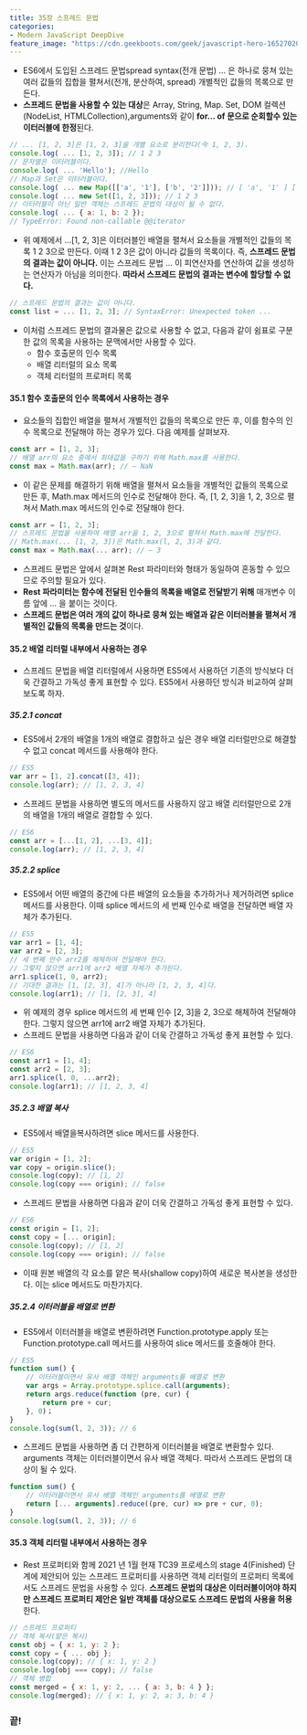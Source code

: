```yaml
---
title: 35장 스프레드 문법
categories:
- Modern JavaScript DeepDive
feature_image: "https://cdn.geekboots.com/geek/javascript-hero-1652702096795.webp"
---
```


- ES6에서 도입된 스프레드 문법spread syntax(전개 문법) ... 은 하나로 뭉쳐 있는 여러 값들의 집합을 펼쳐서(전개, 분산하여, spread) 개별적인 값들의 목록으로 만든다. 
- **스프레드 문법을 사용할 수 있는 대상**은 Array, String, Map. Set, DOM 컬렉션(NodeList, HTMLCollection),arguments와 같이 **for... of 문으로 순회할수 있는 이터러블에 한정**된다.

```js
// ... [1, 2, 3]은 [1, 2, 3]을 개별 요소로 분리한다(今 1, 2, 3).
console.log( ... [1, 2, 3]); // 1 2 3
// 문자열은 이터러블이다.
console.log( ... 'Hello'); //Hello
// Map과 Set은 이터러블이다.
console.log( ... new Map([['a', '1'], ['b', '2']])); // [ 'a', '1' ] [ 'b', '2' ]
console.log( ... new Set([1, 2, 3])); // 1 2 3
// 이터러블이 아닌 일반 객체는 스프레드 문법의 대상이 될 수 없다.
console.log( ... { a: 1, b: 2 });
// TypeError: Found non-callable @@iterator

```

- 위 예제에서 …[1, 2, 3]은 이터러블인 배열을 펼쳐서 요소들을 개별적인 값들의 목록 1 2 3으로 만든다. 이때 1 2 3은 값이 아니라 값들의 목록이다. 즉, **스프레드 문법의 결과는 값이 아니다.** 이는 스프레드 문법 ... 이 피연산자를 연산하여 값을 생성하는 연산자가 아님을 의미한다. **따라서 스프레드 문법의 결과는 변수에 할당할 수 없다.**

```js
// 스프레드 문법의 결과는 값이 아니다.
const list = ... [1, 2, 3]; // SyntaxError: Unexpected token ...
```

- 이처럼 스프레드 문법의 결과물은 값으로 사용할 수 없고, 다음과 같이 쉼표로 구분한 값의 목록을 사용하는 문맥에서만 사용할 수 있다.
    - 함수 호출문의 인수 목록
    - 배열 리터럴의 요소 목록
    - 객체 리터럴의 프로퍼티 목록

#### 35.1 함수 호출문의 인수 목록에서 사용하는 경우

- 요소들의 집합인 배열을 펼쳐서 개별적인 값들의 목록으로 만든 후, 이를 함수의 인수 목록으로 전달해야 하는 경우가 있다. 다음 예제를 살펴보자.

```js
const arr = [1, 2, 3];
// 배열 arr의 요소 중에서 최대값을 구하기 위해 Math.max를 사용한다.
const max = Math.max(arr); // — NaN
```

- 이 같은 문제를 해결하기 위해 배열을 펼쳐서 요소들을 개별적인 값들의 목록으로 만든 후, Math.max 메서드의 인수로 전달해야 한다. 즉, [1, 2, 3]을 1, 2, 3으로 펼쳐서 Math.max 메서드의 인수로 전달해야 한다.

```js
const arr = [1, 2, 3];
// 스프레드 문법을 사용하여 배열 arr을 1, 2, 3으로 펼쳐서 Math.max에 전달한다.
// Math.max(... [1, 2, 3])은 Math.max(l, 2, 3)과 같다.
const max = Math.max(... arr); // — 3
```

- 스프레드 문법은 앞에서 살펴본 Rest 파라미터와 형태가 동일하여 혼동할 수 있으므로 주의할 필요가 있다.
- **Rest 파라미터는 함수에 전달된 인수들의 목록을 배열로 전달받기 위해** 매개변수 이름 앞에 … 을 붙이는 것이다.
- **스프레드 문법은 여러 개의 값이 하나로 뭉쳐 있는 배열과 같은 이터러블을 펼쳐서 개별적인 값들의 목록을 만드는 것**이다.

#### 35.2 배열 리터럴 내부에서 사용하는 경우

- 스프레드 문법을 배열 리터럴에서 사용하면 ES5에서 사용하던 기존의 방식보다 더욱 간결하고 가독성 좋게 표현할 수 있다. ES5에서 사용하던 방식과 비교하여 살펴보도록 하자.

##### 35.2.1 concat

- ES5에서 2개의 배열을 1개의 배열로 결합하고 싶은 경우 배열 리터럴만으로 해결할 수 없고 concat 메서드를 사용해야 한다.

```js
// ES5
var arr = [1, 2].concat([3, 4]);
console.log(arr); // [1, 2, 3, 4]
```

- 스프레드 문법을 사용하면 별도의 메서드를 사용하지 않고 배열 리터럴만으로 2개의 배열을 1개의 배열로 결합할 수 있다.

```js
// ES6
const arr = [...[1, 2], ...[3, 4]];
console.log(arr); // [1, 2, 3, 4]
```

##### 35.2.2 splice

- ES5에서 어떤 배열의 중간에 다른 배열의 요소들을 추가하거나 제거하려면 splice 메서드를 사용한다. 이때 splice 메서드의 세 번째 인수로 배열을 전달하면 배열 자체가 추가된다.

```js
// ES5
var arr1 = [1, 4];
var arr2 = [2, 3];
// 세 번째 안수 arr2를 해체하여 전달해야 한다.
// 그렇지 않으면 arr1에 arr2 배열 자체가 추가된다.
arr1.splice(1, 0, arr2);
// 기대한 결과는 [1, [2, 3], 4]가 아니라 [1, 2, 3, 4]다.
console.log(arr1); // [1, [2, 3], 4]
```

- 위 예제의 경우 splice 메서드의 세 번째 인수 [2, 3]을 2, 3으로 해체하여 전달해야 한다. 그렇지 않으면 arr1에 arr2 배열 자체가 추가된다.
- 스프레드 문법을 사용하면 다음과 같이 더욱 간결하고 가독성 좋게 표현할 수 있다.

```js
// ES6
const arr1 = [1, 4];
const arr2 = [2, 3];
arr1.splice(l, 0, ...arr2);
console.log(arr1); // [1, 2, 3, 4]
```

##### 35.2.3 배열 복사

- ES5에서 배열을복사하려면 slice 메서드를 사용한다.

```js
// ES5
var origin = [1, 2];
var copy = origin.slice();
console.log(copy); // [1, 2]
console.log(copy === origin); // false
```

- 스프레드 문법을 사용하면 다음과 같이 더욱 간결하고 가독성 좋게 표현할 수 있다.

```js
// ES6
const origin = [1, 2];
const copy = [... origin];
console.log(copy); // [1, 2]
console.log(copy === origin); // false
```

- 이때 원본 배열의 각 요소를 얕은 복사(shallow copy)하여 새로운 복사본을 생성한다. 이는 slice 메서드도 마찬가지다.

##### 35.2.4 이터러블을 배열로 변환

- ES5에서 이터러블을 배열로 변환하려면 Function.prototype.apply 또는 Function.prototype.call 메서드를 사용하여 slice 메서드를 호줄해야 한다.

```js
// ES5
function sum() {
    // 이터러블이면서 유사 배열 객체인 arguments를 배열로 변환
    var args = Array.prototype.splice.call(arguments);
    return args.reduce(function (pre, cur) {
        return pre + cur;
    }, 0)；
}
console.log(sum(l, 2, 3)); // 6
```

- 스프레드 문법을 사용하면 좀 더 간편하게 이터러블을 배열로 변환할수 있다. arguments 객체는 이터러블이면서 유사 배열 객체다. 따라서 스프레드 문법의 대상이 될 수 있다.

```js
function sum() {
    // 이터러블이면서 유사 배열 객체인 arguments를 배열로 변환
    return [... arguments].reduce((pre, cur) => pre + cur, 0);
}
console.log(sum(l, 2, 3)); // 6

```

#### 35.3 객체 리터럴 내부에서 사용하는 경우

- Rest 프로퍼티와 함께 2021 년 1월 현재 TC39 프로세스의 stage 4(Finished) 단계에 제안되어 있는 스프레드 프로퍼티를 사용하면 객체 리터럴의 프로퍼티 목록에서도 스프레드 문법을 사용할 수 있다. **스프레드 문법의 대상은 이터러블이어야 하지만 스프레드 프로퍼티 제안은 일반 객체를 대상으로도 스프레드 문법의 사용을 허용**한다.

```js
// 스프레드 프로퍼티
// 객체 복사(얕은 복사)
const obj = { x: 1, y: 2 };
const copy = { ... obj };
console.log(copy); // { x: 1, y: 2 }
console.log(obj === copy); // false
// 객체 병합
const merged = { x: 1, y: 2, ... { a: 3, b: 4 } };
console.log(merged); // { x: 1, y: 2, a: 3, b: 4 }
```

<h3>끝!</h3>
